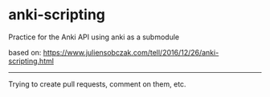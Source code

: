 # anki-scripting

Practice for the Anki API using anki as a submodule 

based on: https://www.juliensobczak.com/tell/2016/12/26/anki-scripting.html

-------------------------

Trying to create pull requests, comment on them, etc.
